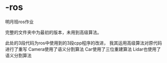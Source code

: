 # -ros
明月班ros作业

完整的文件夹中为最初的版本，未用到高级算法。

此处的3段代码为ros中使用到的3段cpp程序的改进，
我其运用高级算法对原代码进行了重写
Camera使用了语义分割算法
Car使用了三位重建算法
Lidar也使用了语义分割算法

